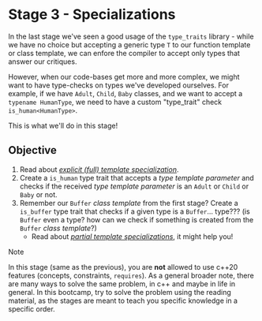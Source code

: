 # Stage 3 - Specializations

In the last stage we've seen a good usage of the `type_traits` library - while we have no choice but accepting a generic type `T` to our function template or class template, we can enfore the compiler to accept only types that answer our critiques.

However, when our code-bases get more and more complex, we might want to have type-checks on types we've developed ourselves. For example, if we have `Adult`, `Child`, `Baby` classes, and we want to accept a `typename HumanType`, we need to have a custom "type_trait" check `is_human<HumanType>`.

This is what we'll do in this stage!

## Objective

1. Read about [*explicit (full) template specialization*](https://en.cppreference.com/w/cpp/language/template_specialization.html).
2. Create a `is_human` type trait that accepts a *type template parameter* and checks if the received *type template parameter* is an `Adult` or `Child` or `Baby` or not.
4. Remember our `Buffer` *class template* from the first stage? Create a `is_buffer` type trait that checks if a given type is a `Buffer`... type??? (is `Buffer` even a type? how can we check if something is created from the `Buffer` *class template*?)
    - Read about [*partial template specializations*](https://en.cppreference.com/w/cpp/language/partial_specialization.html), it might help you!

> [!NOTE]
> In this stage (same as the previous), you are **not** allowed to use c++20 features (concepts, constraints, `requires`).
> As a general broader note, there are many ways to solve the same problem, in c++ and maybe in life in general. In this bootcamp, try to solve the problem using the reading material, as the stages are meant to teach you specific knowledge in a specific order.

